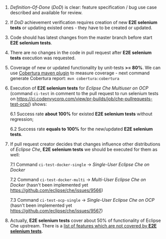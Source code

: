 1. _Definition-Of-Done_ (_DoD_) is clear: feature specification / bug use case described and available for review.
2. If _DoD_ achievement verification requires creation of new **E2E selenium tests** or updating existed ones - they have to be created or updated.
3. Code should has latest changes from the master branch before start **E2E selenium tests**.
4. There are no changes in the code in pull request after **E2E selenium tests** execution was requested.
5. Coverage of new or updated functionality by unit-tests **>= 80%**. We can use [Cobertura maven plugin](https://github.com/cobertura/cobertura) to measure coverage  - next command generate Cobertura report: 
`mvn cobertura:cobertura`
6. Execution of **E2E selenium tests** for _Eclipse Che Multiuser on OCP_ (command `ci-test` in comment to the pull request to run selenium tests on https://ci.codenvycorp.com/view/pr-builds/job/che-pullrequests-test-ocp/) shows:

   6.1 Success rate **about 100%** for existed **E2E selenium tests** without regression;

   6.2 Success rate **equals to 100%** for the new/updated **E2E selenium tests**.

7. If pull request creator decides that changes influence other distributions of _Eclipse Che_, **E2E selenium tests** we should be executed for them as well:

   7.1 Command `ci-test-docker-single` -> _Single-User Eclipse Che on Docker_

   7.2 Command `ci-test-docker-multi` -> _Multi-User Eclipse Che on Docker_ (hasn't been implemented yet https://github.com/eclipse/che/issues/9566)

   7.3 Command `ci-test-ocp-single` -> _Single-User Eclipse Che on OCP_ (hasn't been implemented yet https://github.com/eclipse/che/issues/9567)

8. Actually, **E2E selenium tests** cover about 50% of functionality of Eclipse Che upstream. There is a [list of features which are not covered by **E2E selenium tests**](https://github.com/eclipse/che/wiki/List-of-Eclipse-Che-6-features-which-haven't-been-covered-by-selenium-tests-yet).

